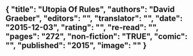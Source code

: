 {
 "title": "Utopia Of Rules",
 "authors": "David Graeber",
 "editors": "",
 "translator": "",
 "date": "2015-12-03",
 "rating": "",
 "re-read": "",
 "pages": "272",
 "non-fiction": "TRUE",
 "comic": "",
 "published": "2015",
 "image": ""
}
---

